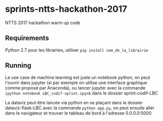 # sprints-ntts-hackathon-2017
NTTS 2017 hackathon warm up code

## Requirements 

Python 2.7
pour les librairies, utiliser `pip install nom_de_la_librairie`

## Running

Le use case de machine learning est juste un notebook python, on peut l'ouvrir dans jupyter (si par exemple on utilise une interface graphique comme proposé par Anaconda), ou lancer jupyter avec la commande `ipython notebook LBC_codif-sprint.ipynb` dans le dossier sprint-codif-LBC

La dataviz peut être lancée via python en se plaçant dans le dossier dataviz-flask-LBC avec la commande `python app.py`, on peut ensuite aller dans le navigateur et trouver le tableau de bord à l'adresse 0.0.0.0:5000
